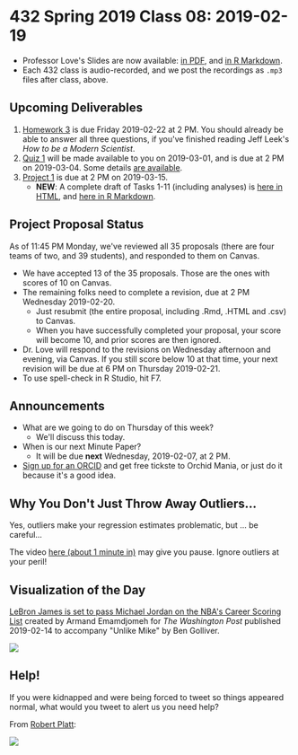 # 432 Spring 2019 Class 08: 2019-02-19

- Professor Love's Slides are now available: [in PDF](https://github.com/THOMASELOVE/2019-432/blob/master/slides/class08/432_2019_slides08.pdf), and [in R Markdown](https://github.com/THOMASELOVE/2019-432/blob/master/slides/class08/432_2019_slides08.Rmd). 
- Each 432 class is audio-recorded, and we post the recordings as `.mp3` files after class, above.

## Upcoming Deliverables

1. [Homework 3](https://github.com/THOMASELOVE/2019-432/tree/master/homework) is due Friday 2019-02-22 at 2 PM. You should already be able to answer all three questions, if you've finished reading Jeff Leek's *How to be a Modern Scientist*.
2. [Quiz 1](https://github.com/THOMASELOVE/2019-432/blob/master/quizzes/README.md) will be made available to you on 2019-03-01, and is due at 2 PM on 2019-03-04. Some details [are available](https://github.com/THOMASELOVE/2019-432/blob/master/quizzes/README.md).
3. [Project 1](https://github.com/THOMASELOVE/2019-432/tree/master/projects) is due at 2 PM on 2019-03-15.
    - **NEW**: A complete draft of Tasks 1-11 (including analyses) is [here in HTML](http://rpubs.com/TELOVE/project1_demo_2019-432), and [here in R Markdown](https://github.com/THOMASELOVE/2019-432/blob/master/projects/project1-demo/432_2019_project1_demo_full_draft.Rmd).

## Project Proposal Status

As of 11:45 PM Monday, we've reviewed all 35 proposals (there are four teams of two, and 39 students), and responded to them on Canvas.

- We have accepted 13 of the 35 proposals. Those are the ones with scores of 10 on Canvas.
- The remaining folks need to complete a revision, due at 2 PM Wednesday 2019-02-20. 
    - Just resubmit (the entire proposal, including .Rmd, .HTML and .csv) to Canvas. 
    - When you have successfully completed your proposal, your score will become 10, and prior scores are then ignored.
- Dr. Love will respond to the revisions on Wednesday afternoon and evening, via Canvas. If you still score below 10 at that time, your next revision will be due at 6 PM on Thursday 2019-02-21.
- To use spell-check in R Studio, hit F7.

## Announcements

- What are we going to do on Thursday of this week?
    - We'll discuss this today.
- When is our next Minute Paper? 
    - It will be due **next** Wednesday, 2019-02-07, at 2 PM.
- [Sign up for an ORCID](https://thedaily.case.edu/sign-orcid-receive-tickets-orchid-mania-cleveland-botanical-gardens/) and get free tickste to Orchid Mania, or just do it because it's a good idea.

## Why You Don't Just Throw Away Outliers...

Yes, outliers make your regression estimates problematic, but ... be careful...

The video [here (about 1 minute in)](https://indiana.pbslearningmedia.org/resource/ess05.sci.ess.watcyc.antarctica/a-hole-in-the-sky/) may give you pause. Ignore outliers at your peril!

## Visualization of the Day

[LeBron James is set to pass Michael Jordan on the NBA's Career Scoring List](https://www.washingtonpost.com/graphics/sports/lebron-james-michael-jordan-nba-scoring-list) created by Armand Emamdjomeh for *The Washington Post* published 2019-02-14 to accompany "Unlike Mike" by Ben Golliver.

![](https://github.com/THOMASELOVE/2019-432/blob/master/slides/class08/figures/lebron.png)

## Help!

If you were kidnapped and were being forced to tweet so things appeared normal, what would you tweet to alert us you need help?

From [Robert Platt](https://twitter.com/robertwplatt/status/1095444548019474432):

![](https://github.com/THOMASELOVE/2019-432/blob/master/slides/class08/figures/platt-tw.PNG) 
